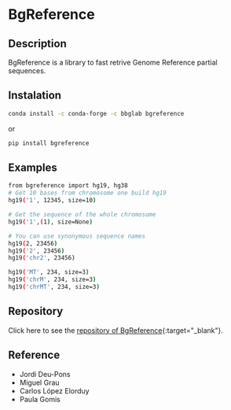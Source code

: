 # BgReference

## Description
BgReference is a library to fast retrive Genome Reference partial sequences.

## Instalation 
```bash
conda install -c conda-forge -c bbglab bgreference
```
or
```bash
pip install bgreference
```

## Examples

```bash
from bgreference import hg19, hg38
# Get 10 bases from chromosome one build hg19
hg19('1', 12345, size=10)

# Get the sequence of the whole chromosome
hg19('1',(1), size=None)

# You can use synonymous sequence names
hg19(2, 23456)
hg19('2', 23456)
hg19('chr2', 23456)

hg19('MT', 234, size=3)
hg19('chrM', 234, size=3)
hg19('chrMT', 234, size=3)
```
## Repository
Click here to see the [repository of BgReference](https://bitbucket.org/bgframework/bgreference/src/master/){:target="_blank"}.

## Reference
- Jordi Deu-Pons
- Miguel Grau
- Carlos López Elorduy
- Paula Gomis 
